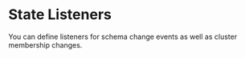 # State Listeners

You can define listeners for schema change events as well as cluster membership changes.
